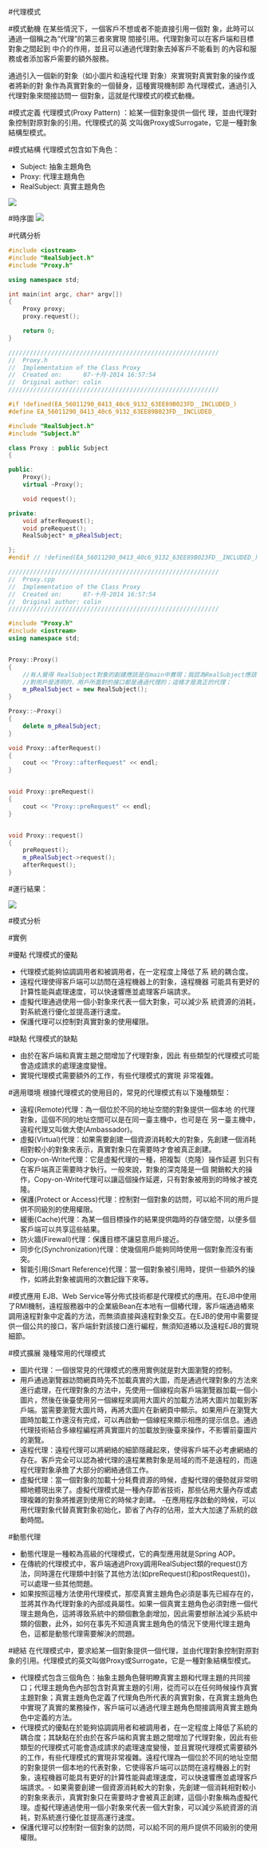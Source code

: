 #代理模式

#模式動機
在某些情況下，一個客戶不想或者不能直接引用一個對 象，此時可以通過一個稱之為“代理”的第三者來實現 間接引用。代理對象可以在客戶端和目標對象之間起到 中介的作用，並且可以通過代理對象去掉客戶不能看到 的內容和服務或者添加客戶需要的額外服務。

通過引入一個新的對象（如小圖片和遠程代理 對象）來實現對真實對象的操作或者將新的對 象作為真實對象的一個替身，這種實現機制即 為代理模式，通過引入代理對象來間接訪問一 個對象，這就是代理模式的模式動機。


#模式定義
代理模式(Proxy Pattern) ：給某一個對象提供一個代 理，並由代理對象控制對原對象的引用。代理模式的英 文叫做Proxy或Surrogate，它是一種對象結構型模式。


#模式結構
代理模式包含如下角色：

- Subject: 抽象主題角色
- Proxy: 代理主題角色
- RealSubject: 真實主題角色

![](../_static/Proxy.jpg)


#時序圖
![](../_static/seq_Proxy.jpg)

#代碼分析
```cpp
#include <iostream>
#include "RealSubject.h"
#include "Proxy.h"

using namespace std;

int main(int argc, char* argv[])
{
    Proxy proxy;
    proxy.request();

    return 0;
}
```

```cpp
///////////////////////////////////////////////////////////
//  Proxy.h
//  Implementation of the Class Proxy
//  Created on:      07-十月-2014 16:57:54
//  Original author: colin
///////////////////////////////////////////////////////////

#if !defined(EA_56011290_0413_40c6_9132_63EE89B023FD__INCLUDED_)
#define EA_56011290_0413_40c6_9132_63EE89B023FD__INCLUDED_

#include "RealSubject.h"
#include "Subject.h"

class Proxy : public Subject
{

public:
    Proxy();
    virtual ~Proxy();

    void request();

private:
    void afterRequest();
    void preRequest();
    RealSubject* m_pRealSubject;

};
#endif // !defined(EA_56011290_0413_40c6_9132_63EE89B023FD__INCLUDED_)
```

```cpp
///////////////////////////////////////////////////////////
//  Proxy.cpp
//  Implementation of the Class Proxy
//  Created on:      07-十月-2014 16:57:54
//  Original author: colin
///////////////////////////////////////////////////////////

#include "Proxy.h"
#include <iostream>
using namespace std;


Proxy::Proxy()
{
    //有人覺得 RealSubject對象的創建應該是在main中實現；我認為RealSubject應該
    //對用戶是透明的，用戶所面對的接口都是通過代理的；這樣才是真正的代理；
    m_pRealSubject = new RealSubject();
}

Proxy::~Proxy()
{
    delete m_pRealSubject;
}

void Proxy::afterRequest()
{
    cout << "Proxy::afterRequest" << endl;
}


void Proxy::preRequest()
{
    cout << "Proxy::preRequest" << endl;
}


void Proxy::request()
{
    preRequest();
    m_pRealSubject->request();
    afterRequest();
}
```
#運行結果：

![](../_static/Proxy_run.jpg)

#模式分析

#實例

#優點
代理模式的優點

- 代理模式能夠協調調用者和被調用者，在一定程度上降低了系 統的耦合度。
- 遠程代理使得客戶端可以訪問在遠程機器上的對象，遠程機器 可能具有更好的計算性能與處理速度，可以快速響應並處理客戶端請求。
- 虛擬代理通過使用一個小對象來代表一個大對象，可以減少系 統資源的消耗，對系統進行優化並提高運行速度。
- 保護代理可以控制對真實對象的使用權限。



#缺點
代理模式的缺點

- 由於在客戶端和真實主題之間增加了代理對象，因此 有些類型的代理模式可能會造成請求的處理速度變慢。
- 實現代理模式需要額外的工作，有些代理模式的實現 非常複雜。


#適用環境
根據代理模式的使用目的，常見的代理模式有以下幾種類型：

- 遠程(Remote)代理：為一個位於不同的地址空間的對象提供一個本地 的代理對象，這個不同的地址空間可以是在同一臺主機中，也可是在 另一臺主機中，遠程代理又叫做大使(Ambassador)。
- 虛擬(Virtual)代理：如果需要創建一個資源消耗較大的對象，先創建一個消耗相對較小的對象來表示，真實對象只在需要時才會被真正創建。
- Copy-on-Write代理：它是虛擬代理的一種，把複製（克隆）操作延遲 到只有在客戶端真正需要時才執行。一般來說，對象的深克隆是一個 開銷較大的操作，Copy-on-Write代理可以讓這個操作延遲，只有對象被用到的時候才被克隆。
- 保護(Protect or Access)代理：控制對一個對象的訪問，可以給不同的用戶提供不同級別的使用權限。
- 緩衝(Cache)代理：為某一個目標操作的結果提供臨時的存儲空間，以便多個客戶端可以共享這些結果。
- 防火牆(Firewall)代理：保護目標不讓惡意用戶接近。
- 同步化(Synchronization)代理：使幾個用戶能夠同時使用一個對象而沒有衝突。
- 智能引用(Smart Reference)代理：當一個對象被引用時，提供一些額外的操作，如將此對象被調用的次數記錄下來等。


#模式應用
EJB、Web Service等分佈式技術都是代理模式的應用。在EJB中使用了RMI機制，遠程服務器中的企業級Bean在本地有一個樁代理，客戶端通過樁來調用遠程對象中定義的方法，而無須直接與遠程對象交互。在EJB的使用中需要提供一個公共的接口，客戶端針對該接口進行編程，無須知道樁以及遠程EJB的實現細節。


#模式擴展
幾種常用的代理模式

- 圖片代理：一個很常見的代理模式的應用實例就是對大圖瀏覽的控制。
- 用戶通過瀏覽器訪問網頁時先不加載真實的大圖，而是通過代理對象的方法來進行處理，在代理對象的方法中，先使用一個線程向客戶端瀏覽器加載一個小圖片，然後在後臺使用另一個線程來調用大圖片的加載方法將大圖片加載到客戶端。當需要瀏覽大圖片時，再將大圖片在新網頁中顯示。如果用戶在瀏覽大圖時加載工作還沒有完成，可以再啟動一個線程來顯示相應的提示信息。通過代理技術結合多線程編程將真實圖片的加載放到後臺來操作，不影響前臺圖片的瀏覽。
- 遠程代理：遠程代理可以將網絡的細節隱藏起來，使得客戶端不必考慮網絡的存在。客戶完全可以認為被代理的遠程業務對象是局域的而不是遠程的，而遠程代理對象承擔了大部分的網絡通信工作。
- 虛擬代理：當一個對象的加載十分耗費資源的時候，虛擬代理的優勢就非常明顯地體現出來了。虛擬代理模式是一種內存節省技術，那些佔用大量內存或處理複雜的對象將推遲到使用它的時候才創建。
-在應用程序啟動的時候，可以用代理對象代替真實對象初始化，節省了內存的佔用，並大大加速了系統的啟動時間。

#動態代理

- 動態代理是一種較為高級的代理模式，它的典型應用就是Spring AOP。
- 在傳統的代理模式中，客戶端通過Proxy調用RealSubject類的request()方法，同時還在代理類中封裝了其他方法(如preRequest()和postRequest())，可以處理一些其他問題。
- 如果按照這種方法使用代理模式，那麼真實主題角色必須是事先已經存在的，並將其作為代理對象的內部成員屬性。如果一個真實主題角色必須對應一個代理主題角色，這將導致系統中的類個數急劇增加，因此需要想辦法減少系統中類的個數，此外，如何在事先不知道真實主題角色的情況下使用代理主題角色，這都是動態代理需要解決的問題。

#總結
在代理模式中，要求給某一個對象提供一個代理，並由代理對象控制對原對象的引用。代理模式的英文叫做Proxy或Surrogate，它是一種對象結構型模式。
- 代理模式包含三個角色：抽象主題角色聲明瞭真實主題和代理主題的共同接口；代理主題角色內部包含對真實主題的引用，從而可以在任何時候操作真實主題對象；真實主題角色定義了代理角色所代表的真實對象，在真實主題角色中實現了真實的業務操作，客戶端可以通過代理主題角色間接調用真實主題角色中定義的方法。
- 代理模式的優點在於能夠協調調用者和被調用者，在一定程度上降低了系統的耦合度；其缺點在於由於在客戶端和真實主題之間增加了代理對象，因此有些類型的代理模式可能會造成請求的處理速度變慢，並且實現代理模式需要額外的工作，有些代理模式的實現非常複雜。遠程代理為一個位於不同的地址空間的對象提供一個本地的代表對象，它使得客戶端可以訪問在遠程機器上的對象，遠程機器可能具有更好的計算性能與處理速度，可以快速響應並處理客戶端請求。- 如果需要創建一個資源消耗較大的對象，先創建一個消耗相對較小的對象來表示，真實對象只在需要時才會被真正創建，這個小對象稱為虛擬代理。虛擬代理通過使用一個小對象來代表一個大對象，可以減少系統資源的消耗，對系統進行優化並提高運行速度。
- 保護代理可以控制對一個對象的訪問，可以給不同的用戶提供不同級別的使用權限。

